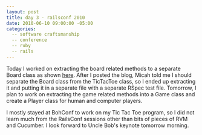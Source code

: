 ```yaml
---
layout: post
title: day 3 - railsconf 2010
date: 2010-06-10 09:00:00 -05:00
categories:
  -- software craftsmanship
  -- conference
  -- ruby
  -- rails
---
```


Today I worked on extracting the board related methods to a separate Board class as shown [here](http://skim.la/2010/06/09/tic-toe-toe-in-ruby-refactoring-part-1).  After I posted the blog, Micah told me I should separate the Board class from the TicTacToe class, so I ended up extracting it and putting it in a separate file with a separate RSpec test file.  Tomorrow, I plan to work on extracting the game related methods into a Game class and create a Player class for human and computer players.

I mostly stayed at BohConf to work on my Tic Tac Toe program, so I did not learn much from the RailsConf sessions other than bits of pieces of RVM and Cucumber.  I look forward to Uncle Bob's keynote tomorrow morning.
